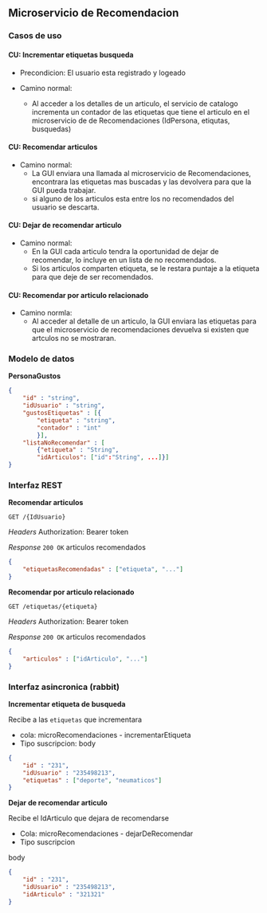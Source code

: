 ## Microservicio de Recomendacion

### Casos de uso

#### CU: Incrementar etiquetas busqueda
- Precondicion: El usuario esta registrado y logeado

- Camino normal:
    - Al acceder a los detalles de un articulo, el servicio de catalogo incrementa un contador de las etiquetas que tiene el articulo en el microservicio de de Recomendaciones (IdPersona, etiqutas, busquedas)


#### CU: Recomendar articulos
- Camino normal:
    * La GUI enviara una llamada al microservicio de Recomendaciones, encontrara las etiquetas mas buscadas y las devolvera para que la GUI pueda trabajar.
     * si alguno de los articulos esta entre los no recomendados del usuario se descarta.

#### CU: Dejar de recomendar articulo
 - Camino normal:
    * En la GUI cada articulo tendra la oportunidad de dejar de recomendar, lo incluye en un lista de no recomendados.
    * Si los articulos comparten etiqueta, se le restara puntaje a la etiqueta para que deje de ser recomendados.

#### CU: Recomendar por articulo relacionado
 - Camino normla:
    * Al acceder al detalle de un articulo, la GUI enviara las etiquetas para que el microservicio de recomendaciones devuelva si existen que artculos no se mostraran.

### Modelo de datos

**PersonaGustos**
```json
{
    "id" : "string",
    "idUsuario" : "string",
    "gustosEtiquetas" : [{
        "etiqueta" : "string",
        "contador" : "int"
        }],
    "listaNoRecomendar" : [
        {"etiqueta" : "String",
        "idArticulos": ["id":"String", ...]}]
}
```

### Interfaz REST

**Recomendar articulos**

`GET /{IdUsuario}`

*Headers*
Authorization: Bearer token

*Response*
`200 OK` articulos recomendados
```json
{
    "etiquetasRecomendadas" : ["etiqueta", "..."]
}
```

**Recomendar por articulo relacionado**

`GET /etiquetas/{etiqueta}`

*Headers*
Authorization: Bearer token

*Response*
`200 OK` articulos recomendados
```json
{
    "articulos" : ["idArticulo", "..."]
}
```

### Interfaz asincronica (rabbit)

**Incrementar etiqueta de busqueda**

Recibe a las `etiquetas` que incrementara

- cola: microRecomendaciones - incrementarEtiqueta
- Tipo suscripcion: 
body
```json
{
    "id" : "231",
    "idUsuario" : "235498213",
    "etiquetas" : ["deporte", "neumaticos"]
}
```


**Dejar de recomendar articulo**

Recibe el IdArticulo que dejara de recomendarse

- Cola: microRecomendaciones - dejarDeRecomendar
- Tipo suscripcion

body
```json
{
    "id" : "231",
    "idUsuario" : "235498213",
    "idArticulo" : "321321"
}
```

